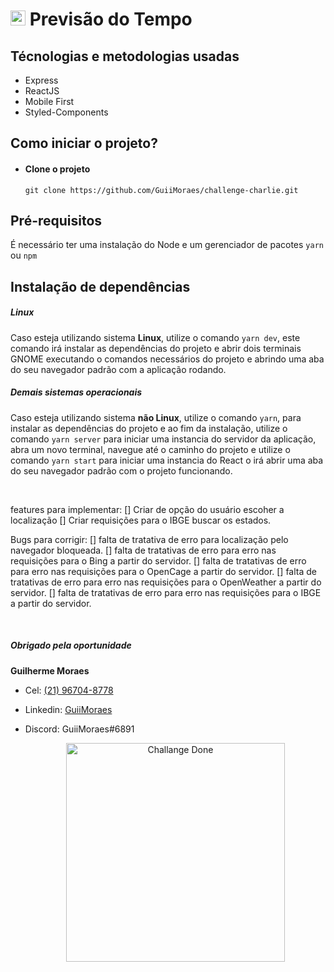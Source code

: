 # <img src="https://avatars1.githubusercontent.com/u/7063040?v=4&s=200.jpg" alt="HU" width="24" /> Previsão do Tempo

## Técnologias e metodologias usadas

- Express
- ReactJS
- Mobile First
- Styled-Components

## Como iniciar o projeto?

- #### Clone o projeto

  `git clone https://github.com/GuiiMoraes/challenge-charlie.git`

## Pré-requisitos

É necessário ter uma instalação do Node e um gerenciador de pacotes `yarn` ou `npm`

## Instalação de dependências

##### Linux

Caso esteja utilizando sistema **Linux**, utilize o comando `yarn dev`, este comando irá instalar as dependências do projeto e abrir dois terminais GNOME executando o comandos necessários do projeto e abrindo uma aba do seu navegador padrão com a aplicação rodando.

##### Demais sistemas operacionais

Caso esteja utilizando sistema **não Linux**, utilize o comando `yarn`, para instalar as dependências do projeto e ao fim da instalação, utilize o comando `yarn server` para iniciar uma instancia do servidor da aplicação, abra um novo terminal, navegue até o caminho do projeto e utilize o comando `yarn start` para iniciar uma instancia do React o irá abrir uma aba do seu navegador padrão com o projeto funcionando.

<br/>

features para implementar:
[] Criar de opção do usuário escoher a localização
[] Criar requisições para o IBGE buscar os estados.

Bugs para corrigir:
[] falta de tratativa de erro para localização pelo navegador bloqueada.
[] falta de tratativas de erro para erro nas requisições para o Bing a partir do servidor.
[] falta de tratativas de erro para erro nas requisições para o OpenCage a partir do servidor.
[] falta de tratativas de erro para erro nas requisições para o OpenWeather a partir do servidor.
[] falta de tratativas de erro para erro nas requisições para o IBGE a partir do servidor.

<br/>

##### Obrigado pela oportunidade

**Guilherme Moraes**

- Cel: [(21) 96704-8778](https://wa.me/5521967048778)
- Linkedin: [GuiiMoraes](https://www.linkedin.com/in/guiimoraes/)
- Discord: GuiiMoraes#6891

  <p  align="center">
  <img src="https://raw.githubusercontent.com/GuiiMoraes/challenge-charlie/master/cd.jpg" alt="Challange Done" width="350"/>
  </p>
